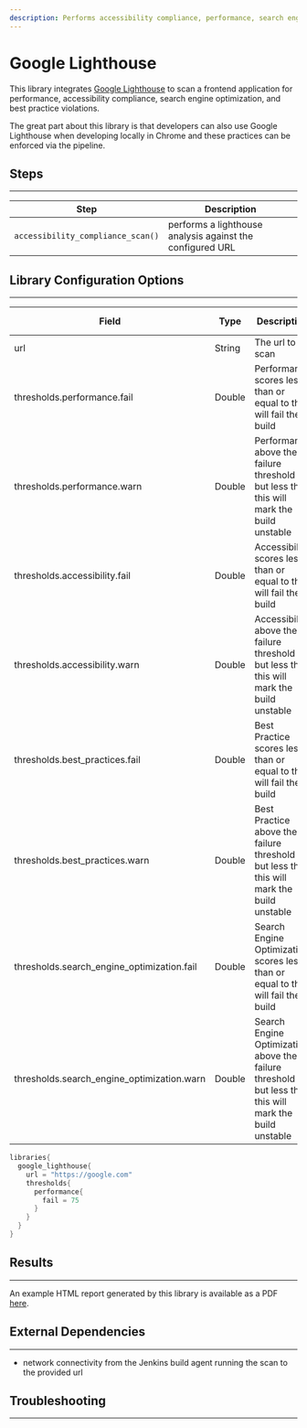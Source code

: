 ```yaml
---
description: Performs accessibility compliance, performance, search engine optimization, and best practice validations on a frontend application
---
```


# Google Lighthouse

This library integrates [Google Lighthouse](https://developers.google.com/web/tools/lighthouse) to scan a frontend application for performance,
accessibility compliance, search engine optimization, and best practice violations.

The great part about this library is that developers can also use Google Lighthouse when developing locally in Chrome and these practices can be enforced via the pipeline.

## Steps
---

| Step | Description |
| ----------- | ----------- |
| ``accessibility_compliance_scan()`` | performs a lighthouse analysis against the configured URL |

## Library Configuration Options
---

| Field | Type | Description | Default Value |
| ----------- | ----------- | ----------- | ----------- |
| url | String | The url to scan  |  |
| thresholds.performance.fail | Double | Performance scores less than or equal to this will fail the build  | 49.0 |
| thresholds.performance.warn | Double | Performance above the failure threshold but less than this will mark the build unstable | 89.0 |
| thresholds.accessibility.fail | Double | Accessibility scores less than or equal to this will fail the build  | 49.0 |
| thresholds.accessibility.warn | Double | Accessibility above the failure threshold but less than this will mark the build unstable | 89.0 |
| thresholds.best_practices.fail | Double | Best Practice scores less than or equal to this will fail the build  | 49.0 |
| thresholds.best_practices.warn | Double | Best Practice above the failure threshold but less than this will mark the build unstable | 89.0 |
| thresholds.search_engine_optimization.fail | Double | Search Engine Optimization scores less than or equal to this will fail the build  | 49.0 |
| thresholds.search_engine_optimization.warn | Double | Search Engine Optimization above the failure threshold but less than this will mark the build unstable | 89.0 |

```groovy
libraries{
  google_lighthouse{
    url = "https://google.com"
    thresholds{
      performance{
        fail = 75
      }
    }
  }
}
```

## Results
---

An example HTML report generated by this library is available as a PDF [here](../assets/attachments/google_lighthouse/google_lighthouse.pdf).

## External Dependencies
---

* network connectivity from the Jenkins build agent running the scan to the provided url

## Troubleshooting
---
